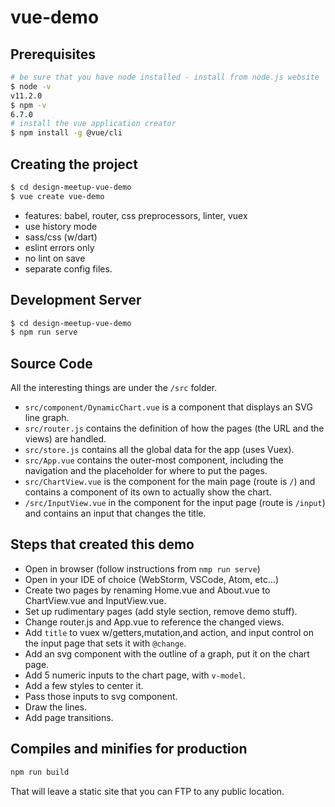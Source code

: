 # vue-demo

## Prerequisites
```bash
# be sure that you have node installed - install from node.js website
$ node -v
v11.2.0
$ npm -v
6.7.0
# install the vue application creator
$ npm install -g @vue/cli
```

## Creating the project
```bash
$ cd design-meetup-vue-demo
$ vue create vue-demo
```
- features: babel, router, css preprocessors, linter, vuex
- use history mode
- sass/css (w/dart)
- eslint errors only
- no lint on save
- separate config files.

## Development Server
```bash
$ cd design-meetup-vue-demo
$ npm run serve
```

## Source Code

All the interesting things are under the `/src` folder.
* `src/component/DynamicChart.vue` is a component that displays an SVG line graph.
* `src/router.js` contains the definition of how the pages (the URL and the views) are handled.
* `src/store.js` contains all the global data for the app (uses Vuex).
* `src/App.vue` contains the outer-most component, including the navigation and the placeholder for where to put the pages.
* `src/ChartView.vue` is the component for the main page (route is `/`) and contains a component of its own to actually show the chart.
* `/src/InputView.vue` in the component for the input page (route is `/input`) and contains an input that changes the title.

## Steps that created this demo
* Open in browser (follow instructions from `nmp run serve`)
* Open in your IDE of choice (WebStorm, VSCode, Atom, etc...)
* Create two pages by renaming Home.vue and About.vue to ChartView.vue and InputView.vue.
* Set up rudimentary pages (add style section, remove demo stuff).
* Change router.js and App.vue to reference the changed views.
* Add `title` to vuex w/getters,mutation,and action, and input control on the input page that sets it with `@change`.
* Add an svg component with the outline of a graph, put it on the chart page.
* Add 5 numeric inputs to the chart page, with `v-model`.
* Add a few styles to center it.
* Pass those inputs to svg component.
* Draw the lines.
* Add page transitions.

## Compiles and minifies for production
```bash
npm run build
```
That will leave a static site that you can FTP to any public location.
